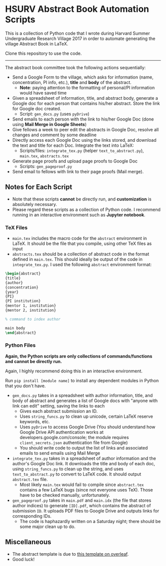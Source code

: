 # HSURV Abstract Book Automation Scripts

This is a collection of Python code that I wrote during Harvard Summer Undergraduate Research Village 2017 in order to automate generating the village Abstract Book in LaTeX. 

Clone this repository to use the code.

---

The abstract book committee took the following actions sequentially:

* Send a Google Form to the village, which asks for information (name, concentration, PI info, etc.), __title__ and __body__ of the abstract.
    - __Note__: paying attention to the formatting of personal/PI information would have saved time
* Given a spreadsheet of information, title, and abstract body, generate a Google doc for each person that contains his/her abstract. Store the link for Google doc created.
    - Script: `gen_docs.py` (uses `pyDrive`)
* Send emails to each person with the link to his/her Google Doc (done using __Mail Merge in Google Sheets__)
* Give fellows a week to peer edit the abstracts in Google Doc, resolve all changes and comment by some deadline
* Directly access each Google Doc using the links stored, and download the text and title for each Doc. Integrate the text into LaTeX:
    - Scripts/files: `integrate_tex.py` (helper `text_to_abstract.py`), `main.tex`, `abstracts.tex`
* Generate page proofs and upload page proofs to Google Doc
    - Scripts: `gen_pageproof.py`
* Send email to fellows with link to their page proofs (Mail merge). 

## Notes for Each Script

* Note that these scripts __cannot__ be directly run, and __customization__ is absolutely necessary.
* Please regard these scripts as a collection of Python code. I recommend running in an interactive environment such as __Jupyter notebook__.

### TeX Files

* `main.tex` includes the macro code for the `abstract` environment in LaTeX. It should be the file that you compile, using other TeX files as input
* `abstracts.tex` should be a collection of abstract code in the format defined in `main.tex`. This should ideally be output of the code in `integrate_tex.py`. I used the following `abstract` environment format:

```latex
\begin{abstract}
{title}
{author}
{concentration}
{year}
{PI}
{PI institution}
{mentor 1, institution}
{mentor 2, institution}

% command to index author

main body
\end{abstract}
```

### Python Files

__Again, the Python scripts are only collections of commands/functions and cannot be directly run.__ 

Again, I highly recommend doing this in an interactive environment.

Run `pip install [module name]` to install any dependent modules in Python that you don't have.

* `gen_docs.py` takes in a spreadsheet with author information, title, and body of abstract and generates a list of Google docs with "anyone with link can edit" setting, saving the links to each
    - Gives each abstract submission an ID.
    - Uses `string_funcs.py` to clean up unicode, certain LaTeX reserve keywords, etc.
    - Uses `pyDrive` to access Google Drive (You should understand how Google Drive API authentication works at developers.google.com/console; the module requires `client_secrets.json` authentication file from Google)
    - You should write code to output the list of links and associated emails to send emails using Mail Merge
* `integrate_tex.py` takes in a spreadsheet of author information and the author's Google Doc link. It downloads the title and body of each doc, using `string_funcs.py` to clean up the string, and uses `text_to_abstract.py` to convert to LaTeX code. It should output `abstract.tex` file. 
    - Most likely `main.tex` would fail to compile since `abstract.tex` contains a few LaTeX bugs (since not everyone uses TeX). Those have to be checked manually, unfortunately.
* `gen_pageproof.py` takes in `main.pdf` and `main.idx` (the file that stores author indices) to generate `[ID].pdf`, which contains the abstract of submission `ID`. It uploads PDF files to Google Drive and outputs links for corresponding IDs.
    - The code is haphazardly written on a Saturday night; there should be some major clean up to do.

## Miscellaneous
* The abstract template is due to [this template on overleaf](https://www.overleaf.com/latex/examples/a-basic-conference-abstract-booklet/tkjfcvzgjrnd#.WYZxANPytE4).
* Good luck!



